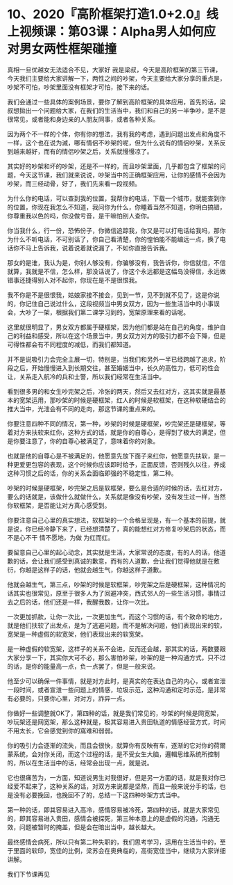 # 10、2020『高阶框架打造1.0+2.0』线上视频课：第03课：Alpha男人如何应对男女两性框架碰撞

真相一旦优越女无法适合不见，大家好 我是梁叔，今天是高阶框架的第三节课，今天我们主要给大家讲解一下，两性之间的吵架，今天主要给大家分享的重点是，吵架不可怕，吵架里面没有框架才可怕，接下来的话。

我们会通过一些具体的案例场景，要你了解到高阶框架的具体应用，首先的话，梁叔想拋出一个问题给大家，在我们的生活当中，我们和自己的另一半争吵，是不是很常见，或者能和身边亲的人朋友同事，或者各种关系。

因为两个不一样的个体，你有你的想法，我有我的考虑，遇到问题出发点和角度不一样，这个也在说为滅，哪有情侣不吵架的呢，但为什么说有的情侣吵架，关系反到越来越好，而有的情侣吵架之后，关系就慢慢凉了。

其实好的吵架和坏的吵架，还是不一样的，而且吵架里面，几乎都包含了框架的问题，今天这节课，我们就来说说，吵架当中的正确框架应用，让你的感情不会因为吵架，而三经动骨，好了，我们先来看一段视频。

为什么你的电话，可以查到我的位置，我帮你的电话，下载一个城市，就能查到你的位置，你现在我怎么不知道，我问你为什么，你睡着当然不知道，你明白搞错，你尊重我以色的吗，你没做亏音，是干嘛怕别人查你。

你当我什么，行一份，恐怖份子，你微信追踪我，你又是可以打电话给我吗，那你为什么不听电话，不可别话了，你自己看清楚，你的惶怕能不能编远一点，换了电话你不马上告诉我，说着说着就说漏了，不如你直接告诉我。

那女的是谁，我认为是，你别人够没有，你骗够没有，我告诉你，你信就信，不信就算，我就是不信，怎么样，那没话说了，你这个永远都是这幅岛没得信，永远做错事还捷得别人对不起你，你现在是不是很恨我。

我不你是不是很恨我，姑娘家接不接会，见到一节，见不到就不见了，这是你说的，你记住自己说过什么，这段视频当中男女双方，因为一些生活当中的小事误会，大吵了一架，根据我们第二课学习到的，宽架原理来看的话呢。

这里就很明显了，男女双方都属于硬框架，因为他们都是站在自己的角度，维护自己的利益和感受，所以在这个场景当中，男女双方对方的吸引力都不会下降，但是可得性都会有不同程度的减低，而我们都知道。

并不是说吸引力会完全主展一切，特别是，当我们和另外一半已经跨越了追求，阶段之后，开始慢慢进入到长期交往，甚至婚姻当中，长久的高性力，低可的性会让，关系走入航冷的兵和士警，所以我们经常在生活当中。

看到很多男的和女生吵完架之后，冷张的两天，然后又去红对方，这其实就是最基本的宽架运用，那吵架的时候是硬框架，红人的时候是软框架，在这种软硬结合的推大当中，光泄会有不同的走向，那这节课的重点来的。

你要注意四种不同的情况，第一种，吵架的时候是硬框架，吵完架还是硬框架，等着对方来扶软来红你，这种方式的话，就是你的自尊心，是得到了极大的满足，但是你要注意了，你的自尊心被满足了，意味着你的对象。

也就是他的自尊心是不被满足的，他愿意先放下面子来红你，他愿意先扶软，是一种更爱更包容的表现，这个时候你应该即时给予，正面反馈，否则残久以往，养成这种习惯之后的话，你的关系会面临即强的不稳定性，第二种。

吵架的时候是硬框架，吵完架之后是软框架，要么是合适的时候的话，去红对方，要么的话就是，该做什么就做什么，关系就是像没有吵架，没有发生过一样，当然你软框架，是否能让对方真心感受到。

你要注意自己心里的真实想法，软框架的一个合格呈现是，有一个基本的前提，就是说，你已经冷静下来了，已经想清楚了，真的能想红对方修复吵架后的状态，而不是心不干 情不愿地，为做 为红而红。

要留意自己心里的起心动念，其实就是生活，大家常说的态度，有的人的话，他道歉的话，会让我们感受到真诚的歉意，而有的人道歉，会让我们觉得他就是在敷衍，你越是这样子的话，他就会越生气，你越这样子道歉。

他就会越生气，第三点，吵架的时候是软框架，吵完架之后是硬框架，这种情况的话其实也很常见，原至于很多人为了回避冲突，西式邻人的一些生活习惯，事情过去之后的话，他们还是一样，我醒我数，让你一次比。

一次更加抓款，让你一次比，一次更加生气，而这个习惯的话，有个致命的地方，就是他们扶软了出发点，是为了逃避问题，而不是解决问题，他们表现出来的软，宽架是一种虚假的软宽架，他们表现出来的软宽架。

是一种虚假的软宽架，这样子的关系不会进，反而还会越，那其实的话，两数要跟大家分享一下，其实你大可不必，那么害怕吵架，吵架的是一种沟通方式，只不过的话，是你的能量高一点，负一点罢了，但是一般来说。

他至少可以确保一件事情，就是对方此时，是真实的在表达自己的内心，或者宣泄一段时间，或者宣泄一些问题上的情感，垃圾示范，这种沟通和定时示范，是非常有必要的，只要你心里，对对方，詐异一点。

你做好一些调整就OK了，第四种的话，就是我们常见的，吵架的时候是网宽架，吵玩架还是网宽架，那么这种就是，极其容易进入贵田轨道的情感经营方式，时间不用太长，它会感觉到你的窩难和弱弱。

你的吸引力会逐渐的流失，而且会很快，就算你有反映有车，逐渐的它对你的荷爾蒙系统，会对你关闭，而这个过程的话，是不受女生大脑，邏輯思维系统所控制的，所以在生活当中的话，经常会出现一点，就是说。

它也很痛苦为，一方面，知道说男生对我很好，但是另一方面的话，就是我对你已经爱不起来了，这种关系的话，对双方来说都是坚熬，而且一般来说分手的话，也是没有必要挽回，也挽回不了的，总结一下这四种吵架方式当中。

第一种的话，即其容易进入高冷，感情容易被冷死，第四种的话，就是大家常见的，即其容易进入贵田，感情会被探死，第三种本意上的是虚假的沟通，沟通无效，问题被暂时的掩盖，但是会在暗出当中，越长越大。

最终感情会病死，所以只有第二种失职的，我们思考学习，运用在生活当中的，至于里面的软印，宽佳的比例，梁苏会在奥典临的，高街宽佳当中，继续为大家详细讲解。

我们下节课再见